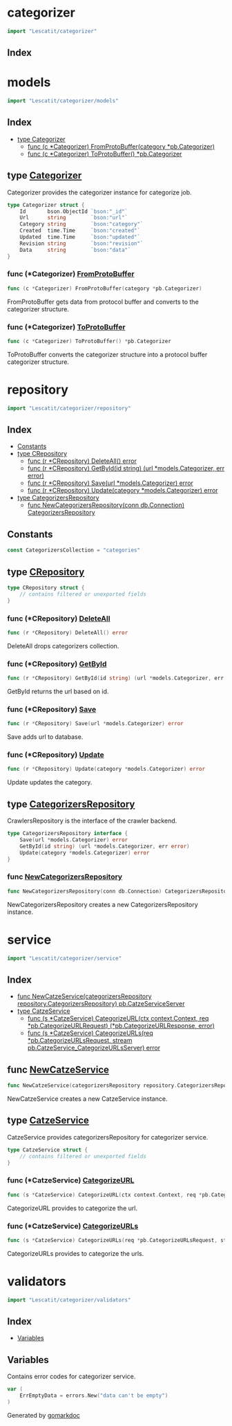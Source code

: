 <!-- Code generated by gomarkdoc. DO NOT EDIT -->

# categorizer

```go
import "Lescatit/categorizer"
```

## Index



# models

```go
import "Lescatit/categorizer/models"
```

## Index

- [type Categorizer](<#type-categorizer>)
  - [func (c *Categorizer) FromProtoBuffer(category *pb.Categorizer)](<#func-categorizer-fromprotobuffer>)
  - [func (c *Categorizer) ToProtoBuffer() *pb.Categorizer](<#func-categorizer-toprotobuffer>)


## type [Categorizer](<https://github.com/mtnmunuklu/Lescatit/blob/main/categorizer/models/categorizers.go#L11-L19>)

Categorizer provides the categorizer instance for categorize job\.

```go
type Categorizer struct {
    Id       bson.ObjectId `bson:"_id"`
    Url      string        `bson:"url"`
    Category string        `bson:"category"`
    Created  time.Time     `bson:"created"`
    Updated  time.Time     `bson:"updated"`
    Revision string        `bson:"revision"`
    Data     string        `bson:"data"`
}
```

### func \(\*Categorizer\) [FromProtoBuffer](<https://github.com/mtnmunuklu/Lescatit/blob/main/categorizer/models/categorizers.go#L35>)

```go
func (c *Categorizer) FromProtoBuffer(category *pb.Categorizer)
```

FromProtoBuffer gets data from protocol buffer and converts to the categorizer structure\.

### func \(\*Categorizer\) [ToProtoBuffer](<https://github.com/mtnmunuklu/Lescatit/blob/main/categorizer/models/categorizers.go#L22>)

```go
func (c *Categorizer) ToProtoBuffer() *pb.Categorizer
```

ToProtoBuffer converts the categorizer structure into a protocol buffer categorizer structure\.

# repository

```go
import "Lescatit/categorizer/repository"
```

## Index

- [Constants](<#constants>)
- [type CRepository](<#type-crepository>)
  - [func (r *CRepository) DeleteAll() error](<#func-crepository-deleteall>)
  - [func (r *CRepository) GetById(id string) (url *models.Categorizer, err error)](<#func-crepository-getbyid>)
  - [func (r *CRepository) Save(url *models.Categorizer) error](<#func-crepository-save>)
  - [func (r *CRepository) Update(category *models.Categorizer) error](<#func-crepository-update>)
- [type CategorizersRepository](<#type-categorizersrepository>)
  - [func NewCategorizersRepository(conn db.Connection) CategorizersRepository](<#func-newcategorizersrepository>)


## Constants

```go
const CategorizersCollection = "categories"
```

## type [CRepository](<https://github.com/mtnmunuklu/Lescatit/blob/main/categorizer/repository/categorizers.go#L20-L22>)

```go
type CRepository struct {
    // contains filtered or unexported fields
}
```

### func \(\*CRepository\) [DeleteAll](<https://github.com/mtnmunuklu/Lescatit/blob/main/categorizer/repository/categorizers.go#L46>)

```go
func (r *CRepository) DeleteAll() error
```

DeleteAll drops categorizers collection\.

### func \(\*CRepository\) [GetById](<https://github.com/mtnmunuklu/Lescatit/blob/main/categorizer/repository/categorizers.go#L35>)

```go
func (r *CRepository) GetById(id string) (url *models.Categorizer, err error)
```

GetById returns the url based on id\.

### func \(\*CRepository\) [Save](<https://github.com/mtnmunuklu/Lescatit/blob/main/categorizer/repository/categorizers.go#L30>)

```go
func (r *CRepository) Save(url *models.Categorizer) error
```

Save adds url to database\.

### func \(\*CRepository\) [Update](<https://github.com/mtnmunuklu/Lescatit/blob/main/categorizer/repository/categorizers.go#L41>)

```go
func (r *CRepository) Update(category *models.Categorizer) error
```

Update updates the category\.

## type [CategorizersRepository](<https://github.com/mtnmunuklu/Lescatit/blob/main/categorizer/repository/categorizers.go#L14-L18>)

CrawlersRepository is the interface of the crawler backend\.

```go
type CategorizersRepository interface {
    Save(url *models.Categorizer) error
    GetById(id string) (url *models.Categorizer, err error)
    Update(category *models.Categorizer) error
}
```

### func [NewCategorizersRepository](<https://github.com/mtnmunuklu/Lescatit/blob/main/categorizer/repository/categorizers.go#L25>)

```go
func NewCategorizersRepository(conn db.Connection) CategorizersRepository
```

NewCategorizersRepository creates a new CategorizersRepository instance\.

# service

```go
import "Lescatit/categorizer/service"
```

## Index

- [func NewCatzeService(categorizersRepository repository.CategorizersRepository) pb.CatzeServiceServer](<#func-newcatzeservice>)
- [type CatzeService](<#type-catzeservice>)
  - [func (s *CatzeService) CategorizeURL(ctx context.Context, req *pb.CategorizeURLRequest) (*pb.CategorizeURLResponse, error)](<#func-catzeservice-categorizeurl>)
  - [func (s *CatzeService) CategorizeURLs(req *pb.CategorizeURLsRequest, stream pb.CatzeService_CategorizeURLsServer) error](<#func-catzeservice-categorizeurls>)


## func [NewCatzeService](<https://github.com/mtnmunuklu/Lescatit/blob/main/categorizer/service/service.go#L16>)

```go
func NewCatzeService(categorizersRepository repository.CategorizersRepository) pb.CatzeServiceServer
```

NewCatzeService creates a new CatzeService instance\.

## type [CatzeService](<https://github.com/mtnmunuklu/Lescatit/blob/main/categorizer/service/service.go#L11-L13>)

CatzeService provides categorizersRepository for categorizer service\.

```go
type CatzeService struct {
    // contains filtered or unexported fields
}
```

### func \(\*CatzeService\) [CategorizeURL](<https://github.com/mtnmunuklu/Lescatit/blob/main/categorizer/service/service.go#L21>)

```go
func (s *CatzeService) CategorizeURL(ctx context.Context, req *pb.CategorizeURLRequest) (*pb.CategorizeURLResponse, error)
```

CategorizeURL provides to categorize the url\.

### func \(\*CatzeService\) [CategorizeURLs](<https://github.com/mtnmunuklu/Lescatit/blob/main/categorizer/service/service.go#L29>)

```go
func (s *CatzeService) CategorizeURLs(req *pb.CategorizeURLsRequest, stream pb.CatzeService_CategorizeURLsServer) error
```

CategorizeURLs provides to categorize the urls\.

# validators

```go
import "Lescatit/categorizer/validators"
```

## Index

- [Variables](<#variables>)


## Variables

Contains error codes for categorizer service\.

```go
var (
    ErrEmptyData = errors.New("data can't be empty")
)
```



Generated by [gomarkdoc](<https://github.com/princjef/gomarkdoc>)
